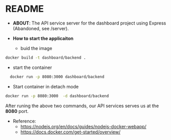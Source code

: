 # README

- **ABOUT**: The API service server for the dashboard project using Express (Abandoned, see /server).

- **How to start the applicaiton**

  - buid the image
```sh
docker build -t dashboard/backend .
```
  - start the container

  ```sh
    docker run -p 8080:3000 dashboard/backend 
  ```
  - Start container in detach mode
  ```sh
  docker run -p 8080:3000  -d dashboard/backend 
  ```

After runing the above two commands, our API services serves us at the **8080** port.


- Reference: 
  - https://nodejs.org/en/docs/guides/nodejs-docker-webapp/
  - https://docs.docker.com/get-started/overview/